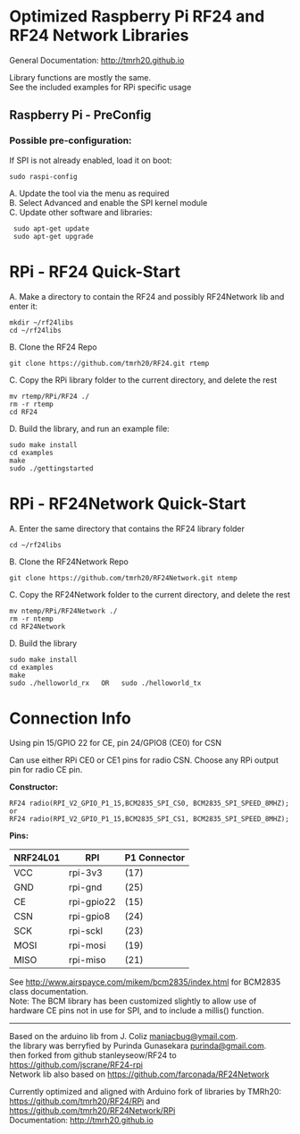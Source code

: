 # Optimized Raspberry Pi RF24 and RF24 Network Libraries  

 General Documentation: http://tmrh20.github.io  
   
 Library functions are mostly the same.  
 See the included examples for RPi specific usage  
 
## Raspberry Pi - PreConfig
    
### Possible pre-configuration:  
If SPI is not already enabled, load it on boot:   

    sudo raspi-config  

A. Update the tool via the menu as required  
B. Select Advanced and enable the SPI kernel module      
C. Update other software and libraries:  

     sudo apt-get update  
     sudo apt-get upgrade  


# RPi - RF24 Quick-Start  
     
A. Make a directory to contain the RF24 and possibly RF24Network lib and enter it:  

    mkdir ~/rf24libs  
    cd ~/rf24libs  

B.  Clone the RF24 Repo  

    git clone https://github.com/tmrh20/RF24.git rtemp  

C.  Copy the RPi library folder to the current directory, and delete the rest  

    mv rtemp/RPi/RF24 ./  
    rm -r rtemp  
    cd RF24  

D. Build the library, and run an example file:  

    sudo make install
    cd examples  
    make
    sudo ./gettingstarted  
  

# RPi - RF24Network Quick-Start  

A. Enter the same directory that contains the RF24 library folder  

    cd ~/rf24libs  

B. Clone the RF24Network Repo  

    git clone https://github.com/tmrh20/RF24Network.git ntemp  

C. Copy the RF24Network folder to the current directory, and delete the rest  

    mv ntemp/RPi/RF24Network ./  
    rm -r ntemp  
    cd RF24Network  

D. Build the library  

    sudo make install
    cd examples  
    make  
    sudo ./helloworld_rx   OR   sudo ./helloworld_tx  
  

# Connection Info

Using pin 15/GPIO 22 for CE, pin 24/GPIO8 (CE0) for CSN

Can use either RPi CE0 or CE1 pins for radio CSN.
Choose any RPi output pin for radio CE pin.

**Constructor:**

    RF24 radio(RPI_V2_GPIO_P1_15,BCM2835_SPI_CS0, BCM2835_SPI_SPEED_8MHZ);
    or
    RF24 radio(RPI_V2_GPIO_P1_15,BCM2835_SPI_CS1, BCM2835_SPI_SPEED_8MHZ);

**Pins:**  

| NRF24L01 | RPI        | P1 Connector |  
|----------|------------|--------------|  
| VCC      | rpi-3v3    |     (17)     |  
| GND      | rpi-gnd    |     (25)     |  
| CE       | rpi-gpio22 |     (15)     |  
| CSN      | rpi-gpio8  |     (24)     |  
| SCK      | rpi-sckl   |     (23)     |  
| MOSI     | rpi-mosi   |     (19)     |  
| MISO     | rpi-miso   |     (21)     |  
  
  
See http://www.airspayce.com/mikem/bcm2835/index.html for BCM2835 class documentation.  
Note: The BCM library has been customized slightly to allow use of hardware CE pins not
in use for SPI, and to include a millis() function.  
   
****************
  
Based on the arduino lib from J. Coliz <maniacbug@ymail.com>.  
the library was berryfied by Purinda Gunasekara <purinda@gmail.com>.  
then forked from github stanleyseow/RF24 to https://github.com/jscrane/RF24-rpi  
Network lib also based on https://github.com/farconada/RF24Network

Currently optimized and aligned with Arduino fork of libraries by TMRh20:  
https://github.com/tmrh20/RF24/RPi and https://github.com/tmrh20/RF24Network/RPi  
Documentation: http://tmrh20.github.io


